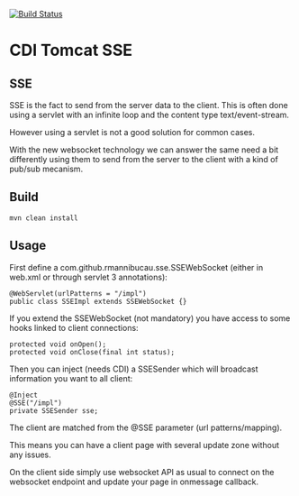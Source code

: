[![Build Status](https://secure.travis-ci.org/rmannibucau/cdi-tomcat-sse.png)](http://travis-ci.org/rmannibucau/cdi-tomcat-sse)

CDI Tomcat SSE
=========================

SSE
----

SSE is the fact to send from the server data to the client. This is often done using a servlet with an infinite
loop and the content type text/event-stream.

However using a servlet is not a good solution for common cases.

With the new websocket technology we can answer the same need a bit differently using them to send
from the server to the client with a kind of pub/sub mecanism.

Build
-----

    mvn clean install

Usage
-----

First define a com.github.rmannibucau.sse.SSEWebSocket (either in web.xml or through servlet 3 annotations):

    @WebServlet(urlPatterns = "/impl")
    public class SSEImpl extends SSEWebSocket {}

If you extend the SSEWebSocket (not mandatory) you have access to some hooks linked to client connections:

    protected void onOpen();
    protected void onClose(final int status);

Then you can inject (needs CDI) a SSESender which will broadcast information you want to all client:

    @Inject
    @SSE("/impl")
    private SSESender sse;

The client are matched from the @SSE parameter (url patterns/mapping).

This means you can have a client page with several update zone without any issues.

On the client side simply use websocket API as usual to connect on the websocket endpoint and update your page
in onmessage callback.

